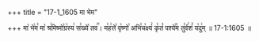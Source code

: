 +++
title = "17-1_1605 मा भेम"

+++
मा꣡ भे꣢म꣣ मा꣡ श्र꣢मिष्मो꣣ग्र꣡स्य꣢ स꣣ख्ये꣡ तव꣢꣯। म꣣ह꣢त्ते꣣ वृ꣡ष्णो꣢ अभि꣣च꣡क्ष्यं꣢ कृ꣣तं꣡ पश्ये꣢꣯म तु꣣र्व꣢शं꣣ य꣡दु꣢म् ॥ 17-1:1605 ॥